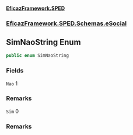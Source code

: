 #### [EficazFramework.SPED](EficazFrameworkSPED.md 'EficazFramework SPED')
### [EficazFramework.SPED.Schemas.eSocial](EficazFramework.SPED.Schemas.eSocial.md 'EficazFramework.SPED.Schemas.eSocial')

## SimNaoString Enum

```csharp
public enum SimNaoString
```
### Fields

<a name='EficazFramework.SPED.Schemas.eSocial.SimNaoString.Nao'></a>

`Nao` 1

### Remarks

<a name='EficazFramework.SPED.Schemas.eSocial.SimNaoString.Sim'></a>

`Sim` 0

### Remarks